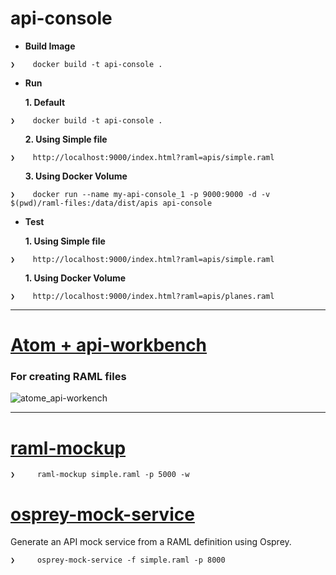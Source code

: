 # api-console

* **Build Image**
 
```
❯    docker build -t api-console .

```
* **Run**

<ol>  <B> 1. Default</B></ol>


```
❯    docker build -t api-console .

```

<ol>  <B> 2. Using Simple file</B></ol>


```
❯    http://localhost:9000/index.html?raml=apis/simple.raml 

```

<ol>  <B> 3. Using Docker Volume</B></ol>


```
❯    docker run --name my-api-console_1 -p 9000:9000 -d -v $(pwd)/raml-files:/data/dist/apis api-console

```

* **Test**

<ol>  <B> 1. Using Simple file</B></ol>
 
```
❯    http://localhost:9000/index.html?raml=apis/simple.raml 

```

<ol>  <B> 1. Using Docker Volume</B></ol>
 
```
❯    http://localhost:9000/index.html?raml=apis/planes.raml 

```
 
-------------------------------------------------------------

# [Atom + api-workbench](https://atom.io/packages/api-workbench)

### For creating RAML files

![atome_api-workench](https://cloud.githubusercontent.com/assets/7684497/18092803/07ad9fea-6ece-11e6-8704-bba0cfed66cb.png)


-------------------------------------------------------------

# [raml-mockup](https://www.npmjs.com/package/raml-mockup)

```
❯     raml-mockup simple.raml -p 5000 -w

```  

# [osprey-mock-service](https://github.com/mulesoft-labs/osprey-mock-service)  

  Generate an API mock service from a RAML definition using Osprey.

```
❯     osprey-mock-service -f simple.raml -p 8000
      
```  
  


